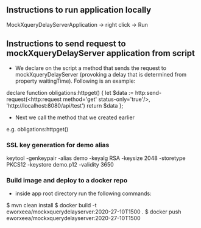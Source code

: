 ## Instructions to run application locally

MockXqueryDelayServerApplication -> right click -> Run

## Instructions to send request to mockXqueryDelayServer application from script

* We declare on the script a method that sends the request to mockXqueryDelayServer (provoking a delay that is determined from property waitingTime). 
  Following is an example: 

declare function obligations:httpget() {
  let $data := http:send-request(<http:request method='get' status-only='true'/>, 'http://localhost:8080/api/test')
  return $data
};

* Next we call the method that we created earlier

e.g. obligations:httpget()


### SSL key generation for demo alias
keytool -genkeypair -alias demo -keyalg RSA -keysize 2048 -storetype PKCS12 -keystore demo.p12 -validity 3650

### Build image and deploy to a docker repo 
- inside app root directory run the following commands:

$ mvn clean install 
$ docker build -t eworxeea/mockxquerydelayserver:2020-27-10T1500 .
$ docker push eworxeea/mockxquerydelayserver:2020-27-10T1500 
